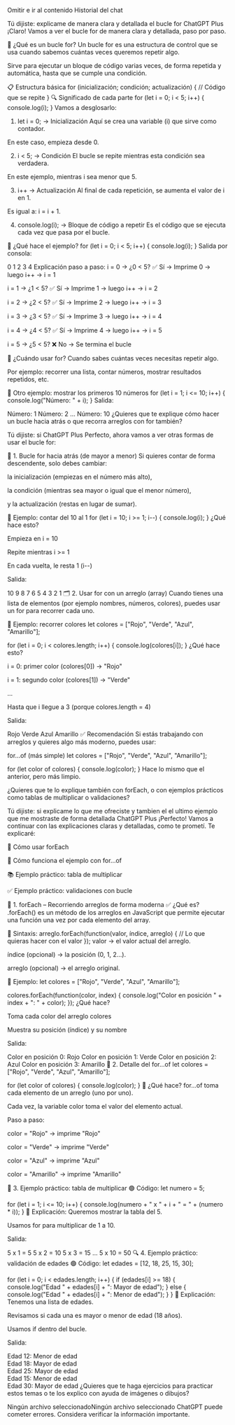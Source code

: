 Omitir e ir al contenido
Historial del chat

Tú dijiste:
explicame de manera clara y detallada el bucle for
ChatGPT Plus
¡Claro! Vamos a ver el bucle for de manera clara y detallada, paso por paso.

📌 ¿Qué es un bucle for?
Un bucle for es una estructura de control que se usa cuando sabemos cuántas veces queremos repetir algo.

Sirve para ejecutar un bloque de código varias veces, de forma repetida y automática, hasta que se cumple una condición.

📋 Estructura básica
for (inicialización; condición; actualización) {
  // Código que se repite
}
🔍 Significado de cada parte
for (let i = 0; i < 5; i++) {
  console.log(i);
}
Vamos a desglosarlo:

1. let i = 0; → Inicialización
Aquí se crea una variable (i) que sirve como contador.

En este caso, empieza desde 0.

2. i < 5; → Condición
El bucle se repite mientras esta condición sea verdadera.

En este ejemplo, mientras i sea menor que 5.

3. i++ → Actualización
Al final de cada repetición, se aumenta el valor de i en 1.

Es igual a: i = i + 1.

4. console.log(i); → Bloque de código a repetir
Es el código que se ejecuta cada vez que pasa por el bucle.

🔄 ¿Qué hace el ejemplo?
for (let i = 0; i < 5; i++) {
  console.log(i);
}
Salida por consola:

0
1
2
3
4
Explicación paso a paso:
i = 0 → ¿0 < 5? ✅ Sí → Imprime 0 → luego i++ → i = 1

i = 1 → ¿1 < 5? ✅ Sí → Imprime 1 → luego i++ → i = 2

i = 2 → ¿2 < 5? ✅ Sí → Imprime 2 → luego i++ → i = 3

i = 3 → ¿3 < 5? ✅ Sí → Imprime 3 → luego i++ → i = 4

i = 4 → ¿4 < 5? ✅ Sí → Imprime 4 → luego i++ → i = 5

i = 5 → ¿5 < 5? ❌ No → Se termina el bucle

🧠 ¿Cuándo usar for?
Cuando sabes cuántas veces necesitas repetir algo.

Por ejemplo: recorrer una lista, contar números, mostrar resultados repetidos, etc.

🎯 Otro ejemplo: mostrar los primeros 10 números
for (let i = 1; i <= 10; i++) {
  console.log("Número: " + i);
}
Salida:

Número: 1
Número: 2
...
Número: 10
¿Quieres que te explique cómo hacer un bucle hacia atrás o que recorra arreglos con for también?

Tú dijiste:
si
ChatGPT Plus
Perfecto, ahora vamos a ver otras formas de usar el bucle for:

🔁 1. Bucle for hacia atrás (de mayor a menor)
Si quieres contar de forma descendente, solo debes cambiar:

la inicialización (empiezas en el número más alto),

la condición (mientras sea mayor o igual que el menor número),

y la actualización (restas en lugar de sumar).

🧪 Ejemplo: contar del 10 al 1
for (let i = 10; i >= 1; i--) {
  console.log(i);
}
¿Qué hace esto?

Empieza en i = 10

Repite mientras i >= 1

En cada vuelta, le resta 1 (i--)

Salida:

10
9
8
7
6
5
4
3
2
1
🗂️ 2. Usar for con un arreglo (array)
Cuando tienes una lista de elementos (por ejemplo nombres, números, colores), puedes usar un for para recorrer cada uno.

🎨 Ejemplo: recorrer colores
let colores = ["Rojo", "Verde", "Azul", "Amarillo"];

for (let i = 0; i < colores.length; i++) {
  console.log(colores[i]);
}
¿Qué hace esto?

i = 0: primer color (colores[0]) → "Rojo"

i = 1: segundo color (colores[1]) → "Verde"

...

Hasta que i llegue a 3 (porque colores.length = 4)

Salida:

Rojo
Verde
Azul
Amarillo
✅ Recomendación
Si estás trabajando con arreglos y quieres algo más moderno, puedes usar:

for...of (más simple)
let colores = ["Rojo", "Verde", "Azul", "Amarillo"];

for (let color of colores) {
  console.log(color);
}
Hace lo mismo que el anterior, pero más limpio.

¿Quieres que te lo explique también con forEach, o con ejemplos prácticos como tablas de multiplicar o validaciones?

Tú dijiste:
si explicame lo que me ofreciste y tambien el el ultimo ejemplo que me mostraste de forma detallada
ChatGPT Plus
¡Perfecto! Vamos a continuar con las explicaciones claras y detalladas, como te prometí. Te explicaré:

🔄 Cómo usar forEach

🧪 Cómo funciona el ejemplo con for...of

📚 Ejemplo práctico: tabla de multiplicar

✅ Ejemplo práctico: validaciones con bucle

🧠 1. forEach – Recorriendo arreglos de forma moderna
✅ ¿Qué es?
.forEach() es un método de los arreglos en JavaScript que permite ejecutar una función una vez por cada elemento del array.

📌 Sintaxis:
arreglo.forEach(function(valor, índice, arreglo) {
  // Lo que quieras hacer con el valor
});
valor → el valor actual del arreglo.

índice (opcional) → la posición (0, 1, 2…).

arreglo (opcional) → el arreglo original.

🎨 Ejemplo:
let colores = ["Rojo", "Verde", "Azul", "Amarillo"];

colores.forEach(function(color, index) {
  console.log("Color en posición " + index + ": " + color);
});
¿Qué hace?

Toma cada color del arreglo colores

Muestra su posición (índice) y su nombre

Salida:

Color en posición 0: Rojo
Color en posición 1: Verde
Color en posición 2: Azul
Color en posición 3: Amarillo
🔁 2. Detalle del for...of
let colores = ["Rojo", "Verde", "Azul", "Amarillo"];

for (let color of colores) {
  console.log(color);
}
📌 ¿Qué hace?
for...of toma cada elemento de un arreglo (uno por uno).

Cada vez, la variable color toma el valor del elemento actual.

Paso a paso:

color = "Rojo" → imprime "Rojo"

color = "Verde" → imprime "Verde"

color = "Azul" → imprime "Azul"

color = "Amarillo" → imprime "Amarillo"

🧮 3. Ejemplo práctico: tabla de multiplicar
🟢 Código:
let numero = 5;

for (let i = 1; i <= 10; i++) {
  console.log(numero + " x " + i + " = " + (numero * i));
}
🧠 Explicación:
Queremos mostrar la tabla del 5.

Usamos for para multiplicar de 1 a 10.

Salida:

5 x 1 = 5
5 x 2 = 10
5 x 3 = 15
...
5 x 10 = 50
🔍 4. Ejemplo práctico: validación de edades
🟢 Código:
let edades = [12, 18, 25, 15, 30];

for (let i = 0; i < edades.length; i++) {
  if (edades[i] >= 18) {
    console.log("Edad " + edades[i] + ": Mayor de edad");
  } else {
    console.log("Edad " + edades[i] + ": Menor de edad");
  }
}
🧠 Explicación:
Tenemos una lista de edades.

Revisamos si cada una es mayor o menor de edad (18 años).

Usamos if dentro del bucle.

Salida:

Edad 12: Menor de edad  
Edad 18: Mayor de edad  
Edad 25: Mayor de edad  
Edad 15: Menor de edad  
Edad 30: Mayor de edad
¿Quieres que te haga ejercicios para practicar estos temas o te los explico con ayuda de imágenes o dibujos?




Ningún archivo seleccionadoNingún archivo seleccionado
ChatGPT puede cometer errores. Considera verificar la información importante.
